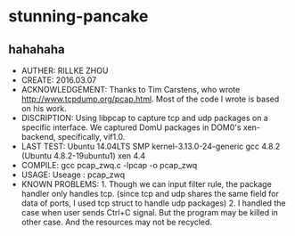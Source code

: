 # stunning-pancake
## hahahaha

*	AUTHER: RILLKE ZHOU
*	CREATE: 2016.03.07
*	ACKNOWLEDGEMENT:
 		Thanks to Tim Carstens, who wrote http://www.tcpdump.org/pcap.html.
 		Most of the code I wrote is based on his work.
*	DISCRIPTION:
 		Using libpcap to capture tcp and udp packages on a specific interface.
 		We captured DomU packages in DOM0's xen-backend, specifically, vif1.0.
*	LAST TEST: 
 		Ubuntu 14.04LTS SMP kernel-3.13.0-24-generic
 		gcc 4.8.2 (Ubuntu 4.8.2-19ubuntu1) 
 		xen 4.4
*	COMPILE:
 		gcc pcap_zwq.c -lpcap -o pcap_zwq
*	USAGE:
 		Useage : pcap_zwq <net interface name> <libpcap filter rule> <path for log>
*	KNOWN PROBLEMS:
 		1. Though we can input filter rule, the package handler only handles tcp.
 			(since tcp and udp shares the same field for data of ports, 
 			I used tcp struct to handle udp packages)
 		2. I handled the case when user sends Ctrl+C signal. 
 			But the program may be killed in other case.
 			And the resources may not be recycled.
